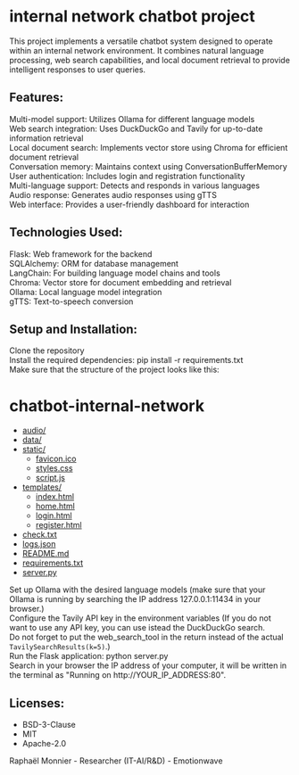 # internal network chatbot project
This project implements a versatile chatbot system designed to operate within an internal network environment. It combines natural language processing, web search capabilities, and local document retrieval to provide intelligent responses to user queries.

## Features:
Multi-model support: Utilizes Ollama for different language models<br />
Web search integration: Uses DuckDuckGo and Tavily for up-to-date information retrieval<br />
Local document search: Implements vector store using Chroma for efficient document retrieval<br />
Conversation memory: Maintains context using ConversationBufferMemory<br />
User authentication: Includes login and registration functionality<br />
Multi-language support: Detects and responds in various languages<br />
Audio response: Generates audio responses using gTTS<br />
Web interface: Provides a user-friendly dashboard for interaction

## Technologies Used:
Flask: Web framework for the backend<br />
SQLAlchemy: ORM for database management<br />
LangChain: For building language model chains and tools<br />
Chroma: Vector store for document embedding and retrieval<br />
Ollama: Local language model integration<br />
gTTS: Text-to-speech conversion<br />

## Setup and Installation:
Clone the repository<br />
Install the required dependencies: pip install -r requirements.txt <br />
Make sure that the structure of the project looks like this:<br />

# chatbot-internal-network

* [audio/](./audio/)
* [data/](./data/)
* [static/](./static/)
  * [favicon.ico](./static/favicon.ico)
  * [styles.css](./static/styles.css)
  * [script.js](./static/script.js)
* [templates/](./templates/)
  * [index.html](./templates/index.html)
  * [home.html](./templates/home.html)
  * [login.html](./templates/login.html)
  * [register.html](./templates/register.html)
* [check.txt](./check.txt)
* [logs.json](./logs.json)
* [README.md](./README.md)
* [requirements.txt](./requirements.txt)
* [server.py](./server.py)

Set up Ollama with the desired language models (make sure that your Ollama is running by searching the IP address 127.0.0.1:11434 in your browser.)<br />
Configure the Tavily API key in the environment variables (If you do not want to use any API key, you can use istead the DuckDuckGo search.<br />
Do not forget to put the web_search_tool in the return instead of the actual `TavilySearchResults(k=5)`.)<br />
Run the Flask application: python server.py<br />
Search in your browser the IP address of your computer, it will be written in the terminal as "Running on http://YOUR_IP_ADDRESS:80".

## Licenses:
- BSD-3-Clause
- MIT 
- Apache-2.0<br />

Raphaël Monnier - Researcher (IT-AI/R&D) - Emotionwave
